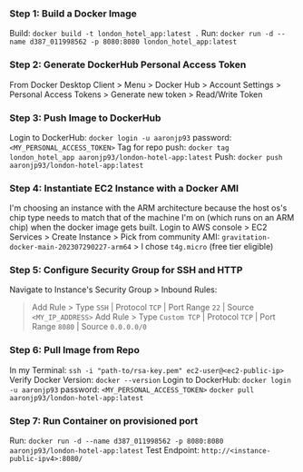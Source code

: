 ### Step 1:  Build a Docker Image
Build:
`docker build -t london_hotel_app:latest .`
Run:
`docker run -d --name d387_011998562 -p 8080:8080 london_hotel_app:latest`
### Step 2: Generate DockerHub Personal Access Token
From Docker Desktop Client > Menu > Docker Hub > Account Settings > Personal Access Tokens > Generate new token > Read/Write Token

### Step 3: Push Image to DockerHub
Login to DockerHub:
`docker login -u aaronjp93`
password: `<MY_PERSONAL_ACCESS_TOKEN>`
Tag for repo push:
`docker tag london_hotel_app aaronjp93/london-hotel-app:latest`
Push:
`docker push aaronjp93/london-hotel-app:latest`

### Step 4: Instantiate EC2 Instance with a Docker AMI
I'm choosing an instance with the ARM architecture because the host os's chip type needs to match that of the machine I'm on (which runs on an ARM chip) when the docker image gets built.
Login to AWS console > EC2 Services > Create Instance > Pick from community AMI: `gravitation-docker-main-202307290227-arm64` > I chose `t4g.micro` (free tier eligible) 

### Step 5: Configure Security Group for SSH and HTTP
Navigate to Instance's Security Group > Inbound Rules:
> Add Rule > Type `SSH` | Protocol `TCP` | Port Range `22` | Source `<MY_IP_ADDRESS>`
> Add Rule > Type `Custom TCP` | Protocol `TCP` | Port Range `8080` | Source `0.0.0.0/0` 

### Step 6: Pull Image from Repo
In my Terminal:
`ssh -i "path-to/rsa-key.pem" ec2-user@<ec2-public-ip>`
Verify Docker Version:
`docker --version`
Login to DockerHub:
`docker login -u aaronjp93`
password: `<MY_PERSONAL_ACCESS_TOKEN>`
`docker pull aaronjp93/london-hotel-app:latest`

### Step 7: Run Container on provisioned port
Run:
`docker run -d --name d387_011998562 -p 8080:8080 aaronjp93/london-hotel-app:latest`
Test Endpoint:
`http://<instance-public-ipv4>:8080/`